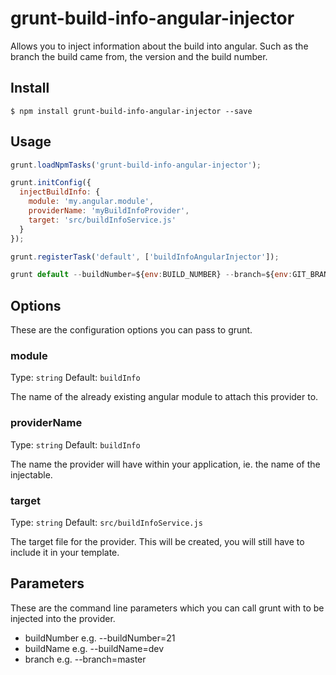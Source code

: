 # grunt-build-info-angular-injector

Allows you to inject information about the build into angular. Such as the branch the build came from, the version and the build number.

## Install

```
$ npm install grunt-build-info-angular-injector --save
```

## Usage
```js
grunt.loadNpmTasks('grunt-build-info-angular-injector');

grunt.initConfig({
  injectBuildInfo: {
    module: 'my.angular.module',
    providerName: 'myBuildInfoProvider',
    target: 'src/buildInfoService.js'
  }
});

grunt.registerTask('default', ['buildInfoAngularInjector']);

grunt default --buildNumber=${env:BUILD_NUMBER} --branch=${env:GIT_BRANCH} --buildName=${env:JOB_NAME}
```

## Options

These are the configuration options you can pass to grunt.

### module

Type: `string`
Default: `buildInfo`

The name of the already existing angular module to attach this provider to.

### providerName

Type: `string`
Default: `buildInfo`

The name the provider will have within your application, ie. the name of the injectable.

### target

Type: `string`
Default: `src/buildInfoService.js`

The target file for the provider. This will be created, you will still have to include it in your template.

## Parameters

These are the command line parameters which you can call grunt with to be injected into the provider.

* buildNumber e.g. --buildNumber=21
* buildName e.g. --buildName=dev
* branch e.g. --branch=master
